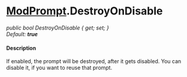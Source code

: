 # [ModPrompt](API/MSCLoader/ModPrompt.md).DestroyOnDisable

*public bool DestroyOnDisable { get; set; }*  
*Default: <b>true</b>*

#### Description

If enabled, the prompt will be destroyed, after it gets disabled. You can disable it, if you want to reuse that prompt.
